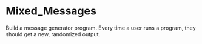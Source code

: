# Mixed_Messages
Build a message generator program. Every time a user runs a program, they should get a new, randomized output.
